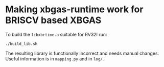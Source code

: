 # Making xbgas-runtime work for BRISCV based XBGAS

To build the `libxbrtime.a` suitable for RV32I run:

``` shell
./build_lib.sh
```

The resulting library is functionally incorrect and needs manual
changes. Useful information is in `mapping.py` and in `log/`.
